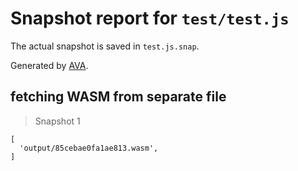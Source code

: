 # Snapshot report for `test/test.js`

The actual snapshot is saved in `test.js.snap`.

Generated by [AVA](https://avajs.dev).

## fetching WASM from separate file

> Snapshot 1

    [
      'output/85cebae0fa1ae813.wasm',
    ]
